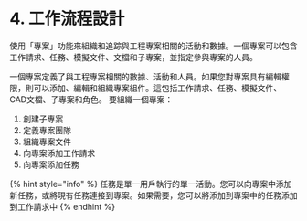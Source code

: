 # 4. 工作流程設計

使用「專案」功能來組織和追踪與工程專案相關的活動和數據。一個專案可以包含工作請求、任務、模擬文件、文檔和子專案，並指定參與專案的人員。

一個專案定義了與工程專案相關的數據、活動和人員。如果您對專案具有編輯權限，則可以添加、編輯和組織專案組件。這包括工作請求、任務、模擬文件、CAD文檔、子專案和角色。 要組織一個專案：

1. 創建子專案
2. 定義專案團隊
3. 組織專案文件
4. 向專案添加工作請求
5. 向專案添加任務

{% hint style="info" %}
任務是單一用戶執行的單一活動。您可以向專案中添加新任務，或將現有任務連接到專案。如果需要，您可以將添加到專案中的任務添加到工作請求中
{% endhint %}
